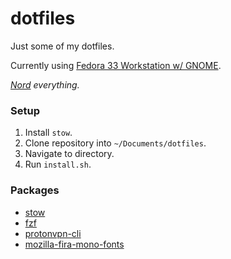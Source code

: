 # dotfiles

Just some of my dotfiles.

Currently using [Fedora 33 Workstation w/ GNOME](https://getfedora.org/).

*[Nord](https://github.com/arcticicestudio/nord) everything.*

### Setup

1. Install `stow`.
2. Clone repository into `~/Documents/dotfiles`.
3. Navigate to directory.
4. Run `install.sh`.

### Packages

* [stow](https://github.com/aspiers/stow)
* [fzf](https://github.com/junegunn/fzf)
* [protonvpn-cli](https://github.com/ProtonVPN/linux-cli)
* [mozilla-fira-mono-fonts](https://github.com/mozilla/fira)

